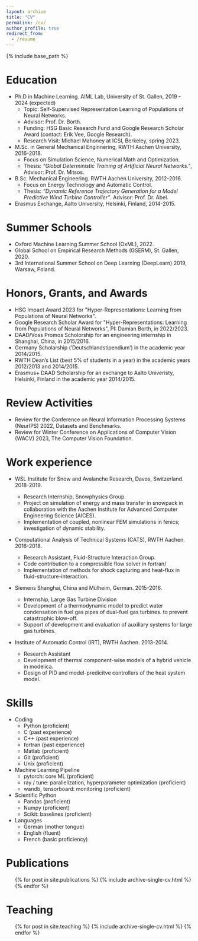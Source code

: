 ```yaml
---
layout: archive
title: "CV"
permalink: /cv/
author_profile: true
redirect_from:
  - /resume
---
```


{% include base_path %}

Education
======
* Ph.D in Machine Learning. AIML Lab, University of St. Gallen, 2019 - 2024 (expected)
  * Topic: Self-Supervised Representation Learning of Populations of Neural Networks.
  * Advisor: Prof. Dr. Borth.
  * Funding: HSG Basic Research Fund and Google Research Scholar Award (contact: Erik Vee, Google Research).
  * Research Visit: Michael Mahoney at ICSI, Berkeley, spring 2023. 
* M.Sc. in General Mechanical Enginnering, RWTH Aachen University, 2016-2018.
  * Focus on Simulation Science, Numerical Math and Optimization. 
  * Thesis: *“Global Deterministic Training of Artificial Neural Networks."*, Advisor: Prof. Dr. Mitsos.
* B.Sc. Mechanical Engineering. RWTH Aachen University, 2012-2016.
  * Focus on Energy Technology and Automatic Control.
  * Thesis: *“Dynamic Reference Trajectory Generation for a Model Predictive Wind Turbine Controller”*. Advisor: Prof. Dr. Abel.
* Erasmus Exchange, Aalto University, Helsinki, Finland, 2014-2015.

Summer Schools
======
* Oxford Machine Learning Summer School (OxML), 2022.
* Global School on Empirical Research Methods (GSERM), St. Gallen, 2020.
* 3rd International Summer School on Deep Learning (DeepLearn) 2019, Warsaw, Poland.

Honors, Grants, and Awards
======
* HSG Impact Award 2023 for "Hyper-Representations: Learning from Populations of Neural Networks".
* Google Research Scholar Award for "Hyper-Representations: Learning from Populations of Neural Networks", PI: Damian Borth, in 2022/2023.
* DAAD/Voss Promos Scholorship for an engineering internship in Shanghai, China, in 2015/2016.
* Germany Scholarship (’Deutschlandstipendium’) in the academic year 2014/2015.
* RWTH Dean’s List (best 5% of students in a year) in the academic years 2012/2013 and 2014/2015.
* Erasmus+ DAAD Scholarship for an exchange to Aalto Univeristy, Helsinki, Finland in the academic year 2014/2015.

Review Activities
=======
* Review for the Conference on Neural Information Processing Systems (NeurIPS) 2022, Datasets and Benchmarks.  
* Review for Winter Conference on Applications of Computer Vision (WACV) 2023, The Computer Vision Foundation.  


Work experience
======
* WSL Institute for Snow and Avalanche Research, Davos, Switzerland. 2018-2019.
  * Research Internship, Snowphysics Group.
  * Project on simulation of energy and mass transfer in snowpack in collaboration with the Aachen Institute for Advanced Computer Engineering Science (AICES).
  * Implementation of coupled, nonlinear FEM simulations in fenics; investigation of dynamic stability.

* Computational Analysis of Technical Systems (CATS), RWTH Aachen. 2016-2018.
  * Research Assistant, Fluid-Structure Interaction Group.
  * Code contribution to a compressible flow solver in fortran/
  * Implementation of methods for shock capturing and heat-flux in fluid-structure-interaction.

* Siemens Shanghai, China and Mülheim, German. 2015-2016.
  * Internship, Large Gas Turbine Division
  * Development of a thermodynamic model to predict water condensation in fuel gas pipes of dual-fuel gas turbines. to prevent catastrophic blow-off.
  * Support of development and evaluation of auxiliary systems for large gas turbines.

* Institute of Automatic Control (IRT), RWTH Aachen. 2013-2014.
  * Research Assistant
  * Development of thermal component-wise models of a hybrid vehicle in modelica. 
  * Design of PID and model-predicitve controllers of the heat system model.
  

Skills
======
* Coding
  * Python (proficient)
  * C (past experience)
  * C++ (past experience)
  * fortran (past experience)
  * Matlab (proficient)
  * Git (proficient)
  * Unix (proficient)
* Machine Learning Pipeline
  * pytorch: core ML (proficient)
  * ray / tune: parallelization, hyperparameter optimization (proficient)
  * wandb, tensorboard: monitoring (proficient)
* Scientific Python
  * Pandas (proficient)
  * Numpy (proficient)
  * Scikit: baselines (proficient)
* Languages
  * German (mother tongue)
  * English (fluent)
  * French (basic proficiency)


Publications
======
  <ul>{% for post in site.publications %}
    {% include archive-single-cv.html %}
  {% endfor %}</ul>
  
<!-- Talks
======
  <ul>{% for post in site.talks %}
    {% include archive-single-talk-cv.html %}
  {% endfor %}</ul> -->
  
Teaching
======
  <ul>{% for post in site.teaching %}
    {% include archive-single-cv.html %}
  {% endfor %}</ul>
  
<!-- Service and leadership
======
* Currently signed in to 43 different slack teams -->
